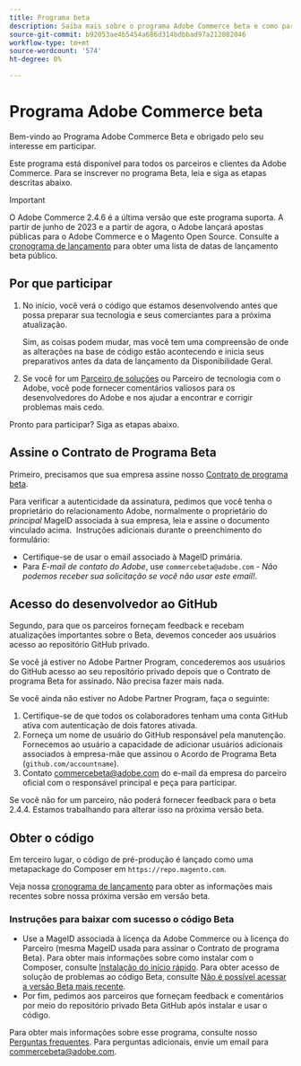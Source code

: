 ```yaml
---
title: Programa beta
description: Saiba mais sobre o programa Adobe Commerce beta e como participar.
source-git-commit: b92053ae4b5454a686d314bdbbad97a212082046
workflow-type: tm+mt
source-wordcount: '574'
ht-degree: 0%

---
```



# Programa Adobe Commerce beta

Bem-vindo ao Programa Adobe Commerce Beta e obrigado pelo seu interesse em participar.

Este programa está disponível para todos os parceiros e clientes da Adobe Commerce. Para se inscrever no programa Beta, leia e siga as etapas descritas abaixo.

>[!IMPORTANT]
>
>O Adobe Commerce 2.4.6 é a última versão que este programa suporta. A partir de junho de 2023 e a partir de agora, o Adobe lançará apostas públicas para o Adobe Commerce e o Magento Open Source. Consulte a [cronograma de lançamento](schedule.md) para obter uma lista de datas de lançamento beta público.

## Por que participar

1. No início, você verá o código que estamos desenvolvendo antes que possa preparar sua tecnologia e seus comerciantes para a próxima atualização.

   Sim, as coisas podem mudar, mas você tem uma compreensão de onde as alterações na base de código estão acontecendo e inicia seus preparativos antes da data de lançamento da Disponibilidade Geral.

1. Se você for um [Parceiro de soluções](https://developer.adobe.com/commerce/contributor/community/contribution-programs/) ou Parceiro de tecnologia com o Adobe, você pode fornecer comentários valiosos para os desenvolvedores do Adobe e nos ajudar a encontrar e corrigir problemas mais cedo.

Pronto para participar? Siga as etapas abaixo.

## Assine o Contrato de Programa Beta

Primeiro, precisamos que sua empresa assine nosso [Contrato de programa beta](https://experiencecloudpanel.adobe.com/c/a/6hxAOc9DD1vCx2tg1jBKGB).

Para verificar a autenticidade da assinatura, pedimos que você tenha o proprietário do relacionamento Adobe, normalmente o proprietário do _principal_ MageID associada à sua empresa, leia e assine o documento vinculado acima. &#x200B;
Instruções adicionais durante o preenchimento do formulário:

- Certifique-se de usar o email associado à MageID primária.
- Para _E-mail de contato do Adobe_, use `commercebeta@adobe.com` - _Não podemos receber sua solicitação se você não usar este email!_.

## Acesso do desenvolvedor ao GitHub

Segundo, para que os parceiros forneçam feedback e recebam atualizações importantes sobre o Beta, devemos conceder aos usuários acesso ao repositório GitHub privado.

Se você já estiver no Adobe Partner Program, concederemos aos usuários do GitHub acesso ao seu repositório privado depois que o Contrato de programa Beta for assinado. Não precisa fazer mais nada.

Se você ainda não estiver no Adobe Partner Program, faça o seguinte:

1. Certifique-se de que todos os colaboradores tenham uma conta GitHub ativa com autenticação de dois fatores ativada.
1. Forneça um nome de usuário do GitHub responsável pela manutenção. Fornecemos ao usuário a capacidade de adicionar usuários adicionais associados à empresa-mãe que assinou o Acordo de Programa Beta (`github.com/accountname`).
1. Contato <commercebeta@adobe.com> do e-mail da empresa do parceiro oficial com o responsável principal e peça para participar.

Se você não for um parceiro, não poderá fornecer feedback para o beta 2.4.4. Estamos trabalhando para alterar isso na próxima versão beta.

## Obter o código

Em terceiro lugar, o código de pré-produção é lançado como uma metapackage do Composer em `https://repo.magento.com`.

Veja nossa [cronograma de lançamento](schedule.md) para obter as informações mais recentes sobre nossa próxima versão em versão beta.

### Instruções para baixar com sucesso o código Beta

- Use a MageID associada à licença da Adobe Commerce ou à licença do Parceiro (mesma MageID usada para assinar o Contrato de programa Beta).
Para obter mais informações sobre como instalar com o Composer, consulte [Instalação do início rápido](../installation/composer.md).
Para obter acesso de solução de problemas ao código Beta, consulte [Não é possível acessar a versão Beta mais recente](https://support.magento.com/hc/en-us/articles/360048169471).
- Por fim, pedimos aos parceiros que forneçam feedback e comentários por meio do repositório privado Beta GitHub após instalar e usar o código.

Para obter mais informações sobre esse programa, consulte nosso [Perguntas frequentes](https://fieldreadiness-adobe.highspot.com/items/5e5e6b8fc714332f32a7cd96?lfrm=rhp.0). Para perguntas adicionais, envie um email para <commercebeta@adobe.com>.
